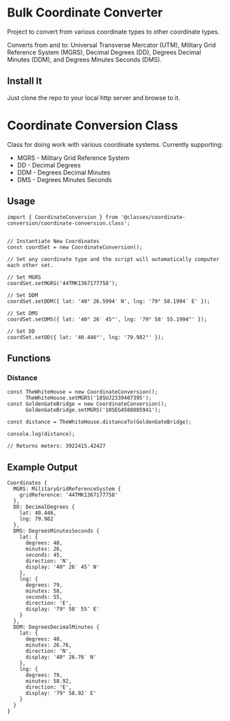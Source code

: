 # Bulk Coordinate Converter

Project to convert from various coordinate types to other coordinate types.

Converts from and to: Universal Transverse Mercator (UTM), Military Grid Reference System (MGRS), Decimal Degrees (DD), Degrees Decimal Minutes (DDM), and Degrees Minutes Seconds (DMS).

## Install It

Just clone the repo to your local http server and browse to it.

# Coordinate Conversion Class

Class for doing work with various coordinate systems. Currently supporting:

- MGRS - Military Grid Reference System
- DD - Decimal Degrees
- DDM - Degrees Decimal Minutes
- DMS - Degrees Minutes Seconds

## Usage

    import { CoordinateConversion } from '@classes/coordinate-conversion/coordinate-conversion.class';


    // Instantiate New Coordinates
    const coordSet = new CoordinateConversion();

    // Set any coordinate type and the script will automatically computer each other set.

    // Set MGRS
    coordSet.setMGRS('44TMK1367177758');

    // Set DDM
    coordSet.setDDM({ lat: '40° 26.5994′ N', lng: '79° 58.1994′ E' });

    // Set DMS
    coordSet.setDMS({ lat: '40° 26′ 45"', lng: '79° 58′ 55.1994"' });

    // Set DD
    coordSet.setDD({ lat: '40.446°', lng: '79.982°' });

## Functions

### Distance

    const TheWhiteHouse = new CoordinateConversion();
          TheWhiteHouse.setMGRS('18SUJ2339407395');
    const GoldenGateBridge = new CoordinateConversion();
          GoldenGateBridge.setMGRS('10SEG4588885941');

    const distance = TheWhiteHouse.distanceTo(GoldenGateBridge);

    console.log(distance);

    // Returns meters: 3922415.42427

## Example Output

    Coordinates {
      MGRS: MilitaryGridReferenceSystem {
        gridReference: '44TMK1367177758'
      },
      DD: DecimalDegrees {
        lat: 40.446,
        lng: 79.982
      },
      DMS: DegreesMinutesSeconds {
        lat: {
          degrees: 40,
          minutes: 26,
          seconds: 45,
          direction: 'N',
          display: '40° 26′ 45″ N'
        },
        lng: {
          degrees: 79,
          minutes: 58,
          seconds: 55,
          direction: 'E',
          display: '79° 58′ 55″ E'
        }
      },
      DDM: DegreesDecimalMinutes {
        lat: {
          degrees: 40,
          minutes: 26.76,
          direction: 'N',
          display: '40° 26.76′ N'
        },
        lng: {
          degrees: 79,
          minutes: 58.92,
          direction: 'E',
          display: '79° 58.92′ E'
        }
      }
    }

